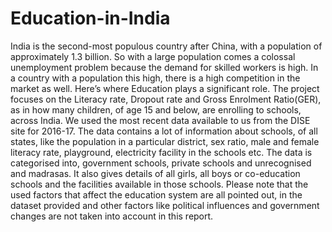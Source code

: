 # Education-in-India
India is the second-most populous country after China, with a population of approximately 1.3 billion. So with a large population comes a colossal unemployment problem because the demand for skilled workers is high. In a country with a population this high, there is a high competition in the market as well. Here’s where Education plays a significant role.
The project focuses on the Literacy rate, Dropout rate and Gross Enrolment Ratio(GER), as in how many children, of age 15 and below, are enrolling to schools, across India. We used the most recent data available to us from the DISE site for 2016-17. The data contains a lot of information about schools, of all states, like the population in a particular district, sex ratio, male and female literacy rate, playground, electricity facility in the schools etc. The data is categorised into, government schools, private schools and unrecognised and madrasas. It also gives details of all girls, all boys or co-education schools and the facilities available in those schools. Please note that the used factors that affect the education system are all pointed out, in the dataset provided and other factors like political influences and government changes are not taken into account in this report.
